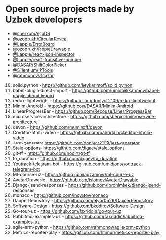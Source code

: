 # Open source projects made by Uzbek developers

* [@sherxon/AlgoDS](https://github.com/sherxon/AlgoDS)
* [@ozodrukh/CircularReveal](https://github.com/ozodrukh/CircularReveal)
* [@Lapple/ErrorBoard](https://github.com/Lapple/ErrorBoard)
* [@ozodrukh/RippleDrawable](https://github.com/ozodrukh/RippleDrawable)
* [@Lapple/react-json-inspector](https://github.com/Lapple/react-json-inspector)
* [@Lapple/react-transitive-number](https://github.com/Lapple/react-transitive-number)
* [@DASAR/ShiftColorPicker](https://github.com/DASAR/ShiftColorPicker)
* [@S1lentium/IPTools](https://github.com/S1lentium/IPTools)
* [@rahmonov/alcazar](https://github.com/rahmonov/alcazar)
10. solid.python - https://github.com/heykarimoff/solid.python
11. babel-plugin-direct-import - https://github.com/umidbekkarimov/babel-plugin-direct-import
12. redux-lightweight - https://github.com/doniyor2109/redux-lightweight
13. Minim-Android - https://github.com/DASAR/Minim-Android
14. LinearProgressBar - https://github.com/Recouse/LinearProgressBar
15. microservice-architecture - https://github.com/sherxon/microservice-architecture
16. devon - https://github.com/muminoff/devon
17. Creditor-html5-video - https://github.com/bahriddin/ckeditor-html5-video
18. Jest-generator https://github.com/doniyor2109/jest-generator
19. Stale-options- https://github.com/digaev/stale_options
20. git-tf - https://github.com/nodirt/git-tf
21. to_duration - https://github.com/digaev/to_duration
22. Youtrack-telegram-bot - https://github.com/umidjons/youtrack-telegram-bot
23. Ml-course-uz - https://github.com/agzamovr/ml-course-uz
24. AvatarDrawable - https://github.com/islomov/AvatarDrawable
25. Django-jsend-responses - https://github.com/Ibrohimbek/django-jsend-responses
26. monaco - https://github.com/inoyatov/monaco
27. DapperRepository - https://github.com/elyor0529/DapperRepository
28. Software-Design - https://github.com/bkodirov/Software-Design
29. Go-tour-uz - https://github.com/faxriddin/go-tour-uz
30. Rabbitmq-examples-uz - https://github.com/faxriddin/rabbitmq-examples-uz
31. agile-arm-python - https://github.com/rahmonov/agile-crm-python
32. Metrics-reporter-play - https://github.com/htimur/metrics-reporter-play
